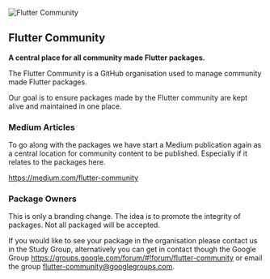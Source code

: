 ![Flutter Community](https://raw.githubusercontent.com/jonatasemidio/community/master/resources/imgs/welcome_banner.png)

## Flutter Community
**A central place for all community made Flutter packages.**

The Flutter Community is a GitHub organisation used to manage community made Flutter packages.

Our goal is to ensure packages made by the Flutter community are kept alive and maintained in one place.

### Medium Articles
To go along with the packages we have start a Medium publication again as a central location for community content to be published. Especially if it relates to the packages here.

https://medium.com/flutter-community


### Package Owners
This is only a branding change. The idea is to promote the integrity of packages. Not all packaged will be accepted.

If you would like to see your package in the organisation please contact us in the Study Group, alternatively you can get in contact though the Google Group https://groups.google.com/forum/#!forum/flutter-community or email the group flutter-community@googlegroups.com.
